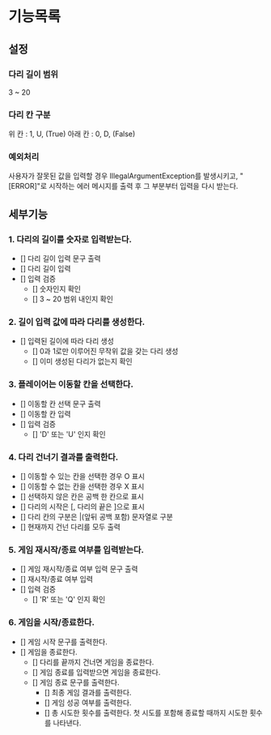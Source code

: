 # 기능목록

## 설정

### 다리 길이 범위

3 ~ 20

### 다리 칸 구분

위 칸  : 1, U, (True)
아래 칸 : 0, D, (False)

### 예외처리

사용자가 잘못된 값을 입력할 경우 IllegalArgumentException를 발생시키고, "[ERROR]"로 시작하는 에러 메시지를 출력 후 그 부분부터 입력을 다시 받는다.

## 세부기능

### 1. 다리의 길이를 숫자로 입력받는다.
- [] 다리 길이 입력 문구 출력
- [] 다리 길이 입력
- [] 입력 검증
  - [] 숫자인지 확인
  - [] 3 ~ 20 범위 내인지 확인

### 2. 길이 입력 값에 따라 다리를 생성한다.
- [] 입력된 길이에 따라 다리 생성
  - [] 0과 1로만 이루어진 무작위 값을 갖는 다리 생성
  - [] 이미 생성된 다리가 없는지 확인

### 3. 플레이어는 이동할 칸을 선택한다.
- [] 이동할 칸 선택 문구 출력
- [] 이동할 칸 입력
- [] 입력 검증
  - [] 'D' 또는 'U' 인지 확인

### 4. 다리 건너기 결과를 출력한다.
- [] 이동할 수 있는 칸을 선택한 경우 O 표시
- [] 이동할 수 없는 칸을 선택한 경우 X 표시
- [] 선택하지 않은 칸은 공백 한 칸으로 표시
- [] 다리의 시작은 [, 다리의 끝은 ]으로 표시
- [] 다리 칸의 구분은 |(앞뒤 공백 포함) 문자열로 구분
- [] 현재까지 건넌 다리를 모두 출력

### 5. 게임 재시작/종료 여부를 입력받는다.
- [] 게임 재시작/종료 여부 입력 문구 출력
- [] 재시작/종료 여부 입력
- [] 입력 검증
  - [] 'R' 또는 'Q' 인지 확인

### 6. 게임을 시작/종료한다.
- [] 게임 시작 문구를 출력한다.
- [] 게임을 종료한다.
  - [] 다리를 끝까지 건너면 게임을 종료한다.
  - [] 게임 종료를 입력받으면 게임을 종료한다.
  - [] 게임 종료 문구를 출력한다.
    - [] 최종 게임 결과를 출력한다.
    - [] 게임 성공 여부를 출력한다.
    - [] 총 시도한 횟수를 출력한다. 첫 시도를 포함해 종료할 때까지 시도한 횟수를 나타낸다.